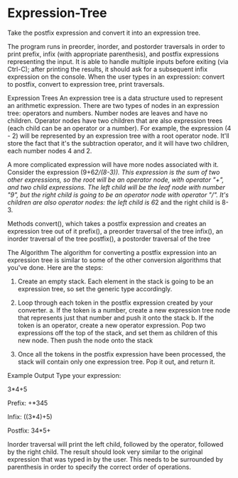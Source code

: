 # Expression-Tree
Take the postfix expression and convert it into an expression tree.

The program runs in preorder, inorder, and postorder traversals in order to print prefix, infix (with appropriate parenthesis), and postfix expressions representing the input. It is able to handle multiple inputs before exiting (via Ctrl-C); after printing the results, it should ask for a subsequent infix expression on the console. When the user types in an expression: convert to postfix, convert to expression tree, print traversals.

Expression Trees
An expression tree is a data structure used to represent an arithmetic expression. There
are two types of nodes in an expression tree: operators and numbers. Number nodes
are leaves and have no children. Operator nodes have two children that are also
expression trees (each child can be an operator or a number). For example, the
expression (4 - 2) will be represented by an expression tree with a root operator node.
It'll store the fact that it's the subtraction operator, and it will have two children, each
number nodes 4 and 2.

A more complicated expression will have more nodes associated with it. Consider the
expression (9+6*2/(8-3)). This expression is the sum of two other expressions, so the
root will be an operator node, with operator "+", and two child expressions. The left child
will be the leaf node with number "9", but the right child is going to be an operator node
with operator "/". It's children are also operator nodes: the left child is 6*2 and the right
child is 8-3.

Methods
convert(), which takes a postfix expression and creates an expression tree out of it
prefix(), a preorder traversal of the tree
infix(), an inorder traversal of the tree
postfix(), a postorder traversal of the tree

The Algorithm
The algorithm for converting a postfix expression into an expression tree is similar to
some of the other conversion algorithms that you've done. Here are the steps:

1. Create an empty stack. Each element in the stack is going to be an expression
tree, so set the generic type accordingly.

2. Loop through each token in the postfix expression created by your converter.
a. If the token is a number, create a new expression tree node that
represents just that number and push it onto the stack
b. If the token is an operator, create a new operator expression. Pop two
expressions off the top of the stack, and set them as children of this new
node. Then push the node onto the stack

3. Once all the tokens in the postfix expression have been processed, the stack will
contain only one expression tree. Pop it out, and return it.

Example Output
Type your expression:

3*4+5

Prefix: +*345

Infix: ((3*4)+5)

Postfix: 34*5+

Inorder traversal will print the left child, followed by the operator, followed by the right
child. The result should look very similar to the original expression that was typed in by
the user. This needs to be surrounded by parenthesis in order to specify the correct
order of operations.
